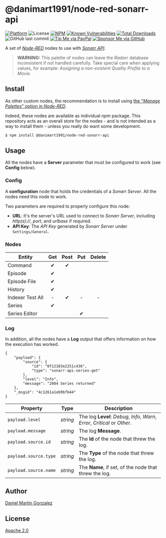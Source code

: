 # @danimart1991/node-red-sonarr-api

[![Platform](https://img.shields.io/badge/platform-Node--RED-red)](https://nodered.org)
![License](https://img.shields.io/github/license/danimart1991/node-red-nodes.svg)
[![NPM](https://img.shields.io/npm/v/@danimart1991/node-red-sonarr-api?logo=npm)](https://www.npmjs.org/package/@danimart1991/node-red-sonarr-api)
[![Known Vulnerabilities](https://snyk.io/test/npm/@danimart1991/node-red-sonarr-api/badge.svg)](https://snyk.io/test/npm/@danimart1991/node-red-sonarr-api)
[![Total Downloads](https://img.shields.io/npm/dt/@danimart1991/node-red-sonarr-api.svg)](https://www.npmjs.com/package/@danimart1991/node-red-sonarr-api)
![GitHub last commit](https://img.shields.io/github/last-commit/danimart1991/node-red-nodes.svg)
[![Tip Me via PayPal](https://img.shields.io/badge/PayPal-tip%20me-blue.svg?logo=paypal&style=flat)](https://www.paypal.me/danimart1991)
[![Sponsor Me via GitHub](https://img.shields.io/badge/GitHub-sponsor%20me-blue.svg?logo=github&style=flat)](https://github.com/sponsors/danimart1991)

A set of [_Node-RED_](http://nodered.org/) nodes to use with [_Sonarr API_](https://sonarr.tv/).

> **WARNING:** This palette of nodes can leave the _Radarr_ database inconsistent if not handled carefully. Take special care when applying values, for example: _Assigning a non-existent Quality Profile to a Movie._

## Install

As other custom nodes, the recommendation is to install using [the "_Manage Palettes_" option in _Node-RED_](https://nodered.org/docs/user-guide/runtime/adding-nodes).

Indeed, these nodes are available as individual _npm_ package. This repository acts as an overall store for the nodes - and is not intended as a way to install them - unless you really do want some development.

```bash
$ npm install @danimart1991/node-red-sonarr-api
```

## Usage

All the nodes have a **Server** parameter that must be configured to work (see **Config** below).

### Config

A **configuration** node that holds the credentials of a _Sonarr Server_. All the nodes need this node to work.

Two parameters are required to properly configure this node:

-   **URL**: It's the server's URL used to connect to _Sonarr Server_, including _http(s)://_, _port_, and _urlbase_ if required.
-   **API Key**: The _API Key_ generated by _Sonarr Server_ under `Settings/General`.

### Nodes

| Entity           | Get | Post | Put | Delete |
| ---------------- | :-: | :--: | :-: | :----: |
| Command          |  ✔  |  ✔   |     |        |
| Episode          |  ✔  |      |     |        |
| Episode File     |  ✔  |      |     |        |
| History          |  ✔  |      |     |        |
| Indexer Test All |  -  |  ✔   |  -  |   -    |
| Series           |  ✔  |      |     |        |
| Series Editor    |     |      |  ✔  |        |

### Log

In addition, all the nodes have a **Log** output that offers information on how the execution has worked.

```jsonc
{
    "payload": {
        "source": {
            "id": "0f12103e2251c436",
            "type": "sonarr-api-series-get"
        },
        "level": "Info",
        "message": "2084 Series returned"
    },
    "_msgid": "4c1261a1eb9bfb44"
}
```

| Property              | Type     | Description                                                                 |
| --------------------- | -------- | --------------------------------------------------------------------------- |
| `payload.level`       | _string_ | The log **Level**: _Debug_, _Info_, _Warn_, _Error_, _Critical_ or _Other_. |
| `payload.message`     | _string_ | The log **Message**.                                                        |
| `payload.source.id`   | _string_ | The **Id** of the node that threw the log.                                  |
| `payload.source.type` | _string_ | The **Type** of the node that threw the log.                                |
| `payload.source.name` | _string_ | The **Name**, if set, of the node that threw the log.                       |

## Author

[Daniel Martin Gonzalez](https://danielmartingonzalez.com)

## License

[Apache 2.0](LICENSE)
